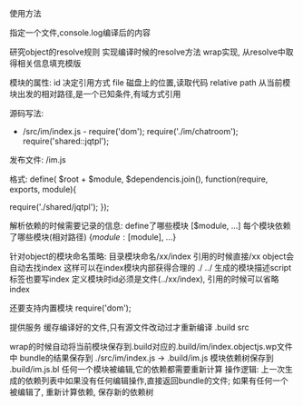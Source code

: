 使用方法

指定一个文件,console.log编译后的内容

研究object的resolve规则  实现编译时候的resolve方法
wrap实现, 从resolve中取得相关信息填充模版

模块的属性:
id 决定引用方式
file 磁盘上的位置,读取代码
relative path 从当前模块出发的相对路径,是一个已知条件,有域方式引用

源码写法:

- /src/im/index.js -
require('dom');
require('./im/chatroom');
require('shared::jqtpl');

发布文件:
/im.js

格式:
define( $root + $module, $dependencis.join(), function(require, exports, module){

require('./shared/jqtpl');
});

解析依赖的时候需要记录的信息:
define了哪些模块 [$module, ...]
每个模块依赖了哪些模块(相对路径) {$module: [$module], …}


针对object的模块命名策略: 目录模块命名/xx/index  引用的时候直接/xx  object会自动去找index
这样可以在index模块内部获得合理的 ./  ../ 
生成的模块描述script标签也要写index
定义模块时id必须是文件(../xx/index), 引用的时候可以省略index

还要支持内置模块 require('dom');


提供服务
缓存编译好的文件,只有源文件改动过才重新编译
.build
src

wrap的时候自动将当前模块保存到.build对应的.build/im/index.objectjs.wp文件中
bundle的结果保存到 ./src/im/index.js -> .build/im.js
模块依赖树保存到 .build/im.js.bl
任何一个模块被编辑,它的依赖都需要重新计算
操作逻辑: 
上一次生成的依赖列表中如果没有任何编辑操作,直接返回bundle的文件;
如果有任何一个被编辑了, 重新计算依赖, 保存新的依赖树
